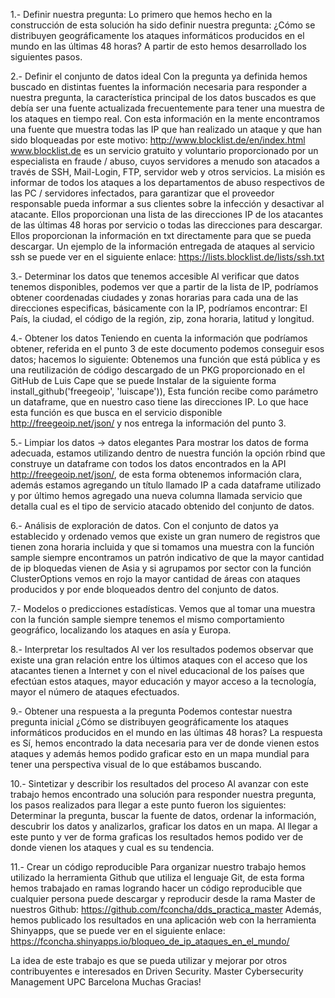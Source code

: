 1.- Definir nuestra pregunta:
Lo primero que hemos hecho en la construcción de esta solución ha sido definir nuestra pregunta:
¿Cómo se distribuyen geográficamente los ataques informáticos producidos en el mundo en las últimas 48 horas?
A partir de esto hemos desarrollado los siguientes pasos.

2.- Definir el conjunto de datos ideal
Con la pregunta ya definida hemos buscado en distintas fuentes la información necesaria para responder a nuestra pregunta, la característica principal de los datos buscados es que debía ser una fuente actualizada frecuentemente para tener una muestra de los ataques en tiempo real.
Con esta información en la mente encontramos una fuente que muestra todas las IP que han realizado un ataque y que han sido bloqueadas por este motivo: http://www.blocklist.de/en/index.html
www.blocklist.de es un servicio gratuito y voluntario proporcionado por un especialista en fraude / abuso, cuyos servidores a menudo son atacados a través de SSH, Mail-Login, FTP, servidor web y otros servicios.
La misión es informar de todos los ataques a los departamentos de abuso respectivos de las PC / servidores infectados, para garantizar que el proveedor responsable pueda informar a sus clientes sobre la infección y desactivar al atacante. Ellos proporcionan una lista de las direcciones IP de los atacantes de las últimas 48 horas por servicio o todas las direcciones para descargar.
Ellos proporcionan la información en txt directamente para que se pueda descargar.
Un ejemplo de la información entregada de ataques al servicio ssh se puede ver en el siguiente enlace: https://lists.blocklist.de/lists/ssh.txt

3.- Determinar los datos que tenemos accesible
Al verificar que datos tenemos disponibles, podemos ver que a partir de la lista de IP, podríamos obtener coordenadas ciudades y zonas horarias para cada una de las direcciones especificas, básicamente con la IP, podríamos encontrar:
El País, la ciudad, el código de la región, zip, zona horaria, latitud y longitud.

4.- Obtener los datos
Teniendo en cuenta la información que podríamos obtener, referida en el punto 3 de este documento podemos conseguir esos datos; hacemos lo siguiente:
Obtenemos una función que está pública y es una reutilización de código descargado de un PKG proporcionado en el GitHub de Luis Cape que se puede
Instalar de la siguiente forma install_github('freegeoip', 'luiscape')), Esta función recibe como parámetro un dataframe, que en nuestro caso tiene las direcciones IP.
Lo que hace esta función es que busca en el servicio disponible http://freegeoip.net/json/ y nos entrega la información del punto 3.

5.- Limpiar los datos -> datos elegantes
Para mostrar los datos de forma adecuada, estamos utilizando dentro de nuestra función la opción rbind que construye un dataframe con todos los datos encontrados en la API http://freegeoip.net/json/, de esta forma obtenemos información clara, además estamos agregando un título llamado IP a cada dataframe utilizado y por último hemos agregado una nueva columna llamada servicio que detalla cual es el tipo de servicio atacado obtenido del conjunto de datos.

6.- Análisis de exploración de datos.
Con el conjunto de datos ya establecido y ordenado vemos que existe un gran numero de registros que tienen zona horaria incluida y que si tomamos una muestra con la función sample siempre encontramos un patrón indicativo de que la mayor cantidad de ip bloquedas vienen de Asia y si agrupamos por sector con la función ClusterOptions vemos en rojo la mayor cantidad de áreas con ataques producidos y por ende bloqueados dentro del conjunto de datos.

7.- Modelos o predicciones estadísticas.
Vemos que al tomar una muestra con la función sample siempre tenemos el mismo comportamiento geográfico, localizando los ataques en asía y Europa.

8.- Interpretar los resultados
Al ver los resultados podemos observar que existe una gran relación entre los últimos ataques con el acceso que los atacantes tienen a Internet y con el nivel educacional de los países que efectúan estos ataques, mayor educación y mayor acceso a la tecnología, mayor el número de ataques efectuados.

9.- Obtener una respuesta a la pregunta
Podemos contestar nuestra pregunta inicial ¿Cómo se distribuyen geográficamente los ataques informáticos producidos en el mundo en las últimas 48 horas?
La respuesta es Sí, hemos encontrado la data necesaria para ver de donde vienen estos ataques y además hemos podido graficar esto en un mapa mundial para tener una perspectiva visual de lo que estábamos buscando.

10.- Sintetizar y describir los resultados del proceso
Al avanzar con este trabajo hemos encontrado una solución para responder nuestra pregunta, los pasos realizados para llegar a este punto fueron los siguientes:
Determinar la pregunta, buscar la fuente de datos, ordenar la información, descubrir los datos y analizarlos, graficar los datos en un mapa. Al llegar a este punto y ver de forma graficas los resultados hemos podido ver de donde vienen los ataques y cual es su tendencia.

11.- Crear un código reproducible
Para organizar nuestro trabajo hemos utilizado la herramienta Github que utiliza el lenguaje Git, de esta forma hemos trabajado en ramas logrando hacer un código reproducible que cualquier persona puede descargar y reproducir desde la rama Master de nuestros Github: https://github.com/fconcha/dds_practica_master
Además, hemos publicado los resultados en una aplicación web con la herramienta Shinyapps, que se puede ver en el siguiente enlace: https://fconcha.shinyapps.io/bloqueo_de_ip_ataques_en_el_mundo/

La idea de este trabajo es que se pueda utilizar y mejorar por otros contribuyentes e interesados en Driven Security.
Master Cybersecurity Management UPC Barcelona
Muchas Gracias!
